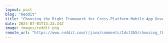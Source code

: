 ```yaml
---
layout: post
blog: "Reddit"
title: "Choosing the Right Framework for Cross-Platform Mobile App Development"
date: 2024-07-01T13:33:34Z
image: images/reddit.png
remote_url: "https://www.reddit.com/r/java/comments/1dst3b5/choosing_the_right_framework_for_crossplatform/"
---
```

